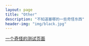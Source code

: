 ```yaml
---
layout: page
title: "Other"
description: "不知道塞哪的一些奇怪东西"  
header-img: "img/black.jpg"  
---
```


<a href="https://nekoyurico.me/test">一个奇怪的测试页面</a>